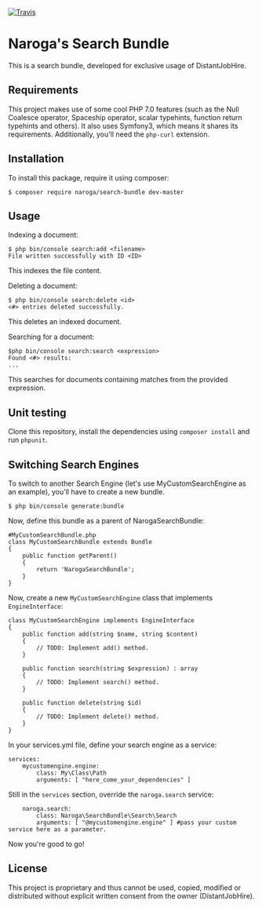 [![Travis](https://travis-ci.org/naroga/dh-search.svg?branch=master)](https://travis-ci.org/naroga/dh-querker)

Naroga's Search Bundle
======================

This is a search bundle, developed for exclusive usage of DistantJobHire.

Requirements
------------

This project makes use of some cool PHP 7.0 features (such as the Null Coalesce operator, Spaceship operator, scalar
 typehints, function return typehints and others). It also uses Symfony3, which means it shares its requirements.
 Additionally, you'll need the `php-curl` extension.

Installation
------------

To install this package, require it using composer:

    $ composer require naroga/search-bundle dev-master
    
Usage
-----

Indexing a document:

    $ php bin/console search:add <filename>
    File written successfully with ID <ID>
    
This indexes the file content.

Deleting a document:

    $ php bin/console search:delete <id>
    <#> entries deleted successfully.
    
This deletes an indexed document.

Searching for a document:
    
    $php bin/console search:search <expression>
    Found <#> results:
    ...
    
This searches for documents containing matches from the provided expression.

Unit testing
------------

Clone this repository, install the dependencies using `composer install` and run `phpunit`.

Switching Search Engines
------------------------

To switch to another Search Engine (let's use MyCustomSearchEngine as an example), you'll have to create a new bundle.

    $ php bin/console generate:bundle
    
Now, define this bundle as a parent of NarogaSearchBundle:

    #MyCustomSearchBundle.php
    class MyCustomSearchBundle extends Bundle
    {
        public function getParent()
        {
            return 'NarogaSearchBundle';
        }
    }
    
Now, create a new `MyCustomSearchEngine` class that implements `EngineInterface`:

    class MyCustomSearchEngine implements EngineInterface
    {
        public function add(string $name, string $content)
        {
            // TODO: Implement add() method.
        }
    
        public function search(string $expression) : array
        {
            // TODO: Implement search() method.
        }
    
        public function delete(string $id)
        {
            // TODO: Implement delete() method.
        }
    }

In your services.yml file, define your search engine as a service:

    services:
        mycustomengine.engine:
            class: My\Class\Path
            arguments: [ "here_come_your_dependencies" ]
            
Still in the `services` section, override the `naroga.search` service:

        naroga.search:
            class: Naroga\SearchBundle\Search\Search
            arguments: [ "@mycustomengine.engine" ] #pass your custom service here as a parameter.
            
Now you're good to go!

License
-------

This project is proprietary and thus cannot be used, copied, modified or distributed without explicit written 
consent from the owner (DistantJobHire).
